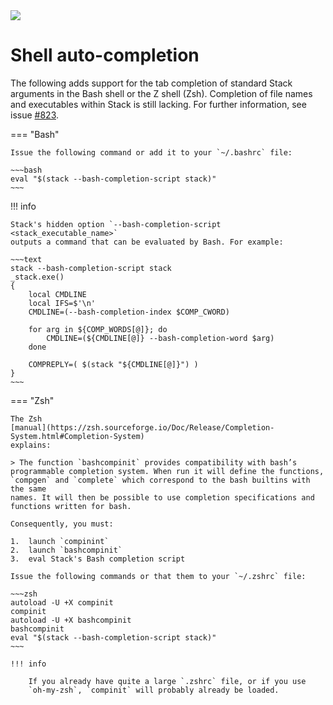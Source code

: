 <div class="hidden-warning"><a href="https://docs.haskellstack.org/"><img src="https://cdn.jsdelivr.net/gh/commercialhaskell/stack/doc/img/hidden-warning.svg"></a></div>

# Shell auto-completion

The following adds support for the tab completion of standard Stack arguments in
the Bash shell or the Z shell (Zsh). Completion of file names and executables
within Stack is still lacking. For further information, see issue
[#823](https://github.com/commercialhaskell/stack/issues/832).

=== "Bash"

    Issue the following command or add it to your `~/.bashrc` file:

    ~~~bash
    eval "$(stack --bash-completion-script stack)"
    ~~~

!!! info

    Stack's hidden option `--bash-completion-script <stack_executable_name>`
    outputs a command that can be evaluated by Bash. For example:

    ~~~text
    stack --bash-completion-script stack
    _stack.exe()
    {
        local CMDLINE
        local IFS=$'\n'
        CMDLINE=(--bash-completion-index $COMP_CWORD)

        for arg in ${COMP_WORDS[@]}; do
            CMDLINE=(${CMDLINE[@]} --bash-completion-word $arg)
        done

        COMPREPLY=( $(stack "${CMDLINE[@]}") )
    }
    ~~~

=== "Zsh"

    The Zsh
    [manual](https://zsh.sourceforge.io/Doc/Release/Completion-System.html#Completion-System)
    explains:

    > The function `bashcompinit` provides compatibility with bash’s
    programmable completion system. When run it will define the functions,
    `compgen` and `complete` which correspond to the bash builtins with the same
    names. It will then be possible to use completion specifications and
    functions written for bash.

    Consequently, you must:

    1.  launch `compinint`
    2.  launch `bashcompinit`
    3.  eval Stack's Bash completion script

    Issue the following commands or that them to your `~/.zshrc` file:

    ~~~zsh
    autoload -U +X compinit
    compinit
    autoload -U +X bashcompinit
    bashcompinit
    eval "$(stack --bash-completion-script stack)"
    ~~~

    !!! info

        If you already have quite a large `.zshrc` file, or if you use
        `oh-my-zsh`, `compinit` will probably already be loaded.
